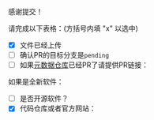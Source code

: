 感谢提交！

请完成以下表格：(方括号内填 "x" 以选中)
* [x] 文件已经上传
* [ ] 确认PR的目标分支是`pending`
* [ ] 如果[元数据仓库](https://github.com/linkease/openwrt-app-meta/pulls)已经PR了请提供PR链接：

如果是全新软件：
* [ ] 是否开源软件？
* [x] 代码仓库或者官方网站：
